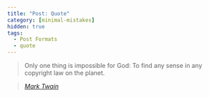 ```yaml
---
title: "Post: Quote"
category: [minimal-mistakes]
hidden: true
tags:
  - Post Formats
  - quote
---
```


> Only one thing is impossible for God: To find any sense in any copyright law on the planet.
  
> <cite><a href="http://www.brainyquote.com/quotes/quotes/m/marktwain163473.html">Mark Twain</a></cite>
<!--stackedit_data:
eyJoaXN0b3J5IjpbLTEyNDc0NDQ2MDhdfQ==
-->
